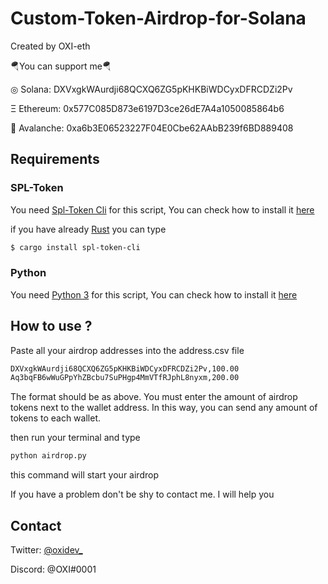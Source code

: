 # Custom-Token-Airdrop-for-Solana
Created by OXI-eth

🪂You can support me🪂

◎ Solana: DXVxgkWAurdji68QCXQ6ZG5pKHKBiWDCyxDFRCDZi2Pv

Ξ Ethereum: 0x577C085D873e6197D3ce26dE7A4a1050085864b6

🔺 Avalanche: 0xa6b3E06523227F04E0Cbe62AAbB239f6BD889408


## Requirements

### SPL-Token 

You need [Spl-Token Cli](https://spl.solana.com/token) for this script, You can check how to install it [here](https://spl.solana.com/token)

if you have already [Rust](https://rustup.rs/) you can type     
```bash
$ cargo install spl-token-cli
```


### Python

You need [Python 3](https://www.python.org/downloads/) for this script, You can check how to install it [here](https://www.python.org/downloads/)



## How to use ?

Paste all your airdrop addresses into the address.csv file

```bash
DXVxgkWAurdji68QCXQ6ZG5pKHKBiWDCyxDFRCDZi2Pv,100.00
Aq3bqFB6wWuGPpYhZBcbu7SuPHgp4MmVTfRJphL8nyxm,200.00
```
The format should be as above. You must enter the amount of airdrop tokens next to the wallet address. In this way, you can send any amount of tokens to each wallet.


then run your terminal and type
```bash
python airdrop.py
```
this command will start your airdrop

If you have a problem don't be shy to contact me. I will help you
## Contact


Twitter: [@oxidev_](https://twitter.com/oxidev_)

Discord: @OXI#0001
